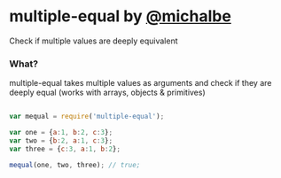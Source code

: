 # multiple-equal by [@michalbe](http://github.com/michalbe) #
Check if multiple values are deeply equivalent

### What? ###
multiple-equal takes multiple values as arguments and check if they are deeply equal (works with arrays, objects & primitives)

```javascript

var mequal = require('multiple-equal');

var one = {a:1, b:2, c:3};
var two = {b:2, a:1, c:3};
var three = {c:3, a:1, b:2};

mequal(one, two, three); // true;
```

